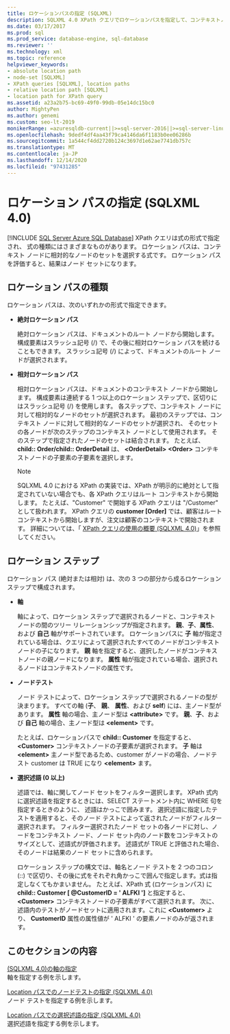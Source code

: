 ```yaml
---
title: ロケーションパスの指定 (SQLXML)
description: SQLXML 4.0 XPath クエリでロケーションパスを指定して、コンテキストノードに対して相対的なノードのセットを選択し、ノードセットを生成する方法について説明します。
ms.date: 03/17/2017
ms.prod: sql
ms.prod_service: database-engine, sql-database
ms.reviewer: ''
ms.technology: xml
ms.topic: reference
helpviewer_keywords:
- absolute location path
- node-set [SQLXML]
- XPath queries [SQLXML], location paths
- relative location path [SQLXML]
- location path for XPath query
ms.assetid: a23a2b75-bc69-49f0-99db-05e14dc15bc0
author: MightyPen
ms.author: genemi
ms.custom: seo-lt-2019
monikerRange: =azuresqldb-current||>=sql-server-2016||>=sql-server-linux-2017||=azuresqldb-mi-current
ms.openlocfilehash: 9dedf4df4aa43f79ca4146da6f1183b0ee06286b
ms.sourcegitcommit: 1a544cf4dd2720b124c3697d1e62ae7741db757c
ms.translationtype: MT
ms.contentlocale: ja-JP
ms.lasthandoff: 12/14/2020
ms.locfileid: "97431285"
---
```

# <a name="specifying-a-location-path-sqlxml-40"></a>ロケーション パスの指定 (SQLXML 4.0)
[!INCLUDE [SQL Server Azure SQL Database](../../../includes/applies-to-version/sql-asdb.md)]
  XPath クエリは式の形式で指定され、 式の種類にはさまざまなものがあります。 ロケーション パスは、コンテキスト ノードに相対的なノードのセットを選択する式です。 ロケーション パスを評価すると、結果はノード セットになります。  
  
## <a name="types-of-location-paths"></a>ロケーション パスの種類  
 ロケーション パスは、次のいずれかの形式で指定できます。  
  
-   **絶対ロケーション パス**  
  
     絶対ロケーション パスは、ドキュメントのルート ノードから開始します。 構成要素はスラッシュ記号 (/) で、その後に相対ロケーション パスを続けることもできます。 スラッシュ記号 (/) によって、ドキュメントのルート ノードが選択されます。  
  
-   **相対ロケーション パス**  
  
     相対ロケーション パスは、ドキュメントのコンテキスト ノードから開始します。 構成要素は連続する 1 つ以上のロケーション ステップで、区切りにはスラッシュ記号 (/) を使用します。 各ステップで、コンテキスト ノードに対して相対的なノードのセットが選択されます。 最初のステップでは、コンテキスト ノードに対して相対的なノードのセットが選択され、 そのセットの各ノードが次のステップのコンテキスト ノードとして使用されます。 そのステップで指定されたノードのセットは結合されます。 たとえば、 **child:: Order/child:: OrderDetail** は、 **\<OrderDetail>** **\<Order>** コンテキストノードの子要素の子要素を選択します。  
  
    > [!NOTE]  
    >  SQLXML 4.0 における XPath の実装では、XPath が明示的に絶対として指定されていない場合でも、各 XPath クエリはルート コンテキストから開始します。 たとえば、"Customer" で開始する XPath クエリは "/Customer" として扱われます。 XPath クエリの **customer [Order]** では、顧客はルートコンテキストから開始しますが、注文は顧客のコンテキストで開始されます。 詳細については、「 [XPath クエリの使用の概要 &#40;SQLXML 4.0&#41;](../../../relational-databases/sqlxml-annotated-xsd-schemas-xpath-queries/introduction-to-using-xpath-queries-sqlxml-4-0.md)」を参照してください。  
  
## <a name="location-steps"></a>ロケーション ステップ  
 ロケーション パス (絶対または相対) は、次の 3 つの部分から成るロケーション ステップで構成されます。  
  
-   **軸**  
  
     軸によって、ロケーション ステップで選択されるノードと、コンテキスト ノードの間のツリー リレーションシップが指定されます。 **親**、**子**、**属性**、および **自己** 軸がサポートされています。 ロケーションパスに **子** 軸が指定されている場合は、クエリによって選択されたすべてのノードがコンテキストノードの子になります。 **親** 軸を指定すると、選択したノードがコンテキストノードの親ノードになります。 **属性** 軸が指定されている場合、選択されるノードはコンテキストノードの属性です。  
  
-   **ノードテスト**  
  
     ノード テストによって、ロケーション ステップで選択されるノードの型が決まります。 すべての軸 (**子**、 **親**、 **属性**、および **self**) には、主ノード型があります。 **属性** 軸の場合、主ノード型は **\<attribute>** です。 **親**、**子**、および **自己** 軸の場合、主ノード型は **\<element>** です。  
  
     たとえば、ロケーションパスで **child:: Customer** を指定すると、 **\<Customer>** コンテキストノードの子要素が選択されます。 **子** 軸は **\<element>** 主ノード型であるため、customer がノードの場合、ノードテスト customer は TRUE になり **\<element>** ます。  
  
-   **選択述語 (0 以上)**  
  
     述語では、軸に関してノード セットをフィルター選択します。 XPath 式内に選択述語を指定するときには、SELECT ステートメント内に WHERE 句を指定するときのように、 述語はかっこで囲みます。 選択述語に指定したテストを適用すると、そのノード テストによって返されたノードがフィルター選択されます。 フィルター選択されたノード セットの各ノードに対し、ノードをコンテキスト ノード、ノード セット内のノード数をコンテキストのサイズとして、述語式が評価されます。 述語式が TRUE と評価された場合、そのノードは結果のノード セットに含められます。  
  
     ロケーション ステップの構文では、軸名とノード テストを 2 つのコロン (::) で区切り、その後に式をそれぞれ角かっこで囲んで指定します。式は指定しなくてもかまいません。 たとえば、XPath 式 (ロケーションパス) に **child:: Customer [ @CustomerID = ' ALFKI ']** と指定すると、 **\<Customer>** コンテキストノードの子要素がすべて選択されます。 次に、述語内のテストがノードセットに適用されます。これに **\<Customer>** より、 **CustomerID** 属性の属性値が ' ALFKI ' の要素ノードのみが返されます。  
  
## <a name="in-this-section"></a>このセクションの内容  
 [&#40;SQLXML 4.0&#41;の軸の指定 ](../../../relational-databases/sqlxml-annotated-xsd-schemas-xpath-queries/location-path/specifying-an-axis-sqlxml-4-0.md)  
 軸を指定する例を示します。  
  
 [Location パスでのノードテストの指定 &#40;SQLXML 4.0&#41;](../../../relational-databases/sqlxml-annotated-xsd-schemas-xpath-queries/location-path/specifying-a-node-test-in-the-location-path-sqlxml-4-0.md)  
 ノード テストを指定する例を示します。  
  
 [Location パスでの選択述語の指定 &#40;SQLXML 4.0&#41;](../../../relational-databases/sqlxml-annotated-xsd-schemas-xpath-queries/location-path/specifying-selection-predicates-in-the-location-path-sqlxml-4-0.md)  
 選択述語を指定する例を示します。  
  
  

